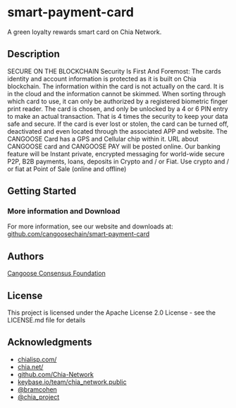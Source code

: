 # smart-payment-card

A green loyalty rewards smart card on Chia Network.

## Description

SECURE ON THE BLOCKCHAIN Security Is First And Foremost: The cards identity and account information is protected as it is built on Chia blockchain. The information within the card is not actually on the card. It is in the cloud and the information cannot be skimmed. When sorting through which card to use, it can only be authorized by a registered biometric finger print reader. The card is chosen, and only be unlocked by a 4 or 6 PIN entry to make an actual transaction. That is 4 times the security to keep your data safe and secure. If the card is ever lost or stolen, the card can be turned off, deactivated and even located through the associated APP and website. The CANGOOSE Card has a GPS and Cellular chip within it. URL about CANGOOSE card and CANGOOSE PAY will be posted online. Our banking feature will be Instant private, encrypted messaging for world-wide secure P2P, B2B payments, loans, deposits in Crypto and / or Fiat. Use crypto and / or fiat at Point of Sale (online and offline) 

## Getting Started

### More information and Download

For more information, see our website and downloads at: [github.com/cangoosechain/smart-payment-card](https://github.com/cangoosechain/smart-payment-card)

## Authors

[Cangoose Consensus Foundation](https://www.cencondata.com/cangoose)

## License

This project is licensed under the Apache License 2.0 License - see the LICENSE.md file for details

## Acknowledgments

* [chialisp.com/](https://chialisp.com/)
* [chia.net/](https://www.chia.net/)
* [github.com/Chia-Network](https://github.com/Chia-Network)
* [keybase.io/team/chia_network.public](https://keybase.io/team/chia_network.public)
* [@bramcohen](https://twitter.com/bramcohen)
* [@chia_project](https://twitter.com/chia_project)
